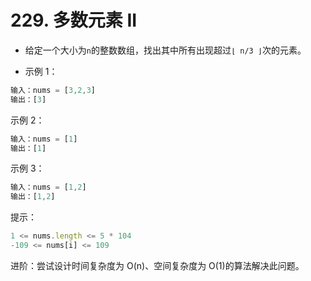 # 229. 多数元素 II
- 给定一个大小为` n `的整数数组，找出其中所有出现超过` ⌊ n/3 ⌋ `次的元素。

- 示例 1：
```js
输入：nums = [3,2,3]
输出：[3]
```
示例 2：
```js
输入：nums = [1]
输出：[1]
```
示例 3：
```js
输入：nums = [1,2]
输出：[1,2]
``` 

提示：
```js
1 <= nums.length <= 5 * 104
-109 <= nums[i] <= 109
``` 

进阶：尝试设计时间复杂度为 O(n)、空间复杂度为 O(1)的算法解决此问题。